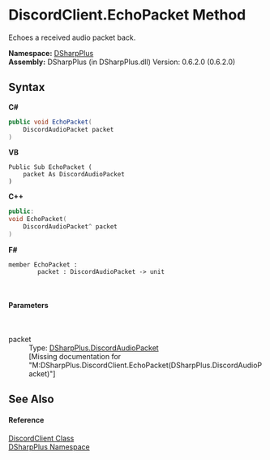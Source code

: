 # DiscordClient.EchoPacket Method 
 

Echoes a received audio packet back.

**Namespace:**&nbsp;<a href="503971eb-de5e-a570-9922-de9500a9b1cc">DSharpPlus</a><br />**Assembly:**&nbsp;DSharpPlus (in DSharpPlus.dll) Version: 0.6.2.0 (0.6.2.0)

## Syntax

**C#**<br />
``` C#
public void EchoPacket(
	DiscordAudioPacket packet
)
```

**VB**<br />
``` VB
Public Sub EchoPacket ( 
	packet As DiscordAudioPacket
)
```

**C++**<br />
``` C++
public:
void EchoPacket(
	DiscordAudioPacket^ packet
)
```

**F#**<br />
``` F#
member EchoPacket : 
        packet : DiscordAudioPacket -> unit 

```

<br />

#### Parameters
&nbsp;<dl><dt>packet</dt><dd>Type: <a href="8061c5bb-1836-275b-f75b-210cabaf81e7">DSharpPlus.DiscordAudioPacket</a><br />\[Missing <param name="packet"/> documentation for "M:DSharpPlus.DiscordClient.EchoPacket(DSharpPlus.DiscordAudioPacket)"\]</dd></dl>

## See Also


#### Reference
<a href="8f8cbf24-03e9-53cc-389f-2ba10a699065">DiscordClient Class</a><br /><a href="503971eb-de5e-a570-9922-de9500a9b1cc">DSharpPlus Namespace</a><br />
